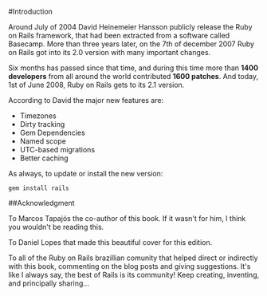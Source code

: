 #Introduction

Around July of 2004 David Heinemeier Hansson publicly release the Ruby on Rails framework, that had been extracted from a software called Basecamp. More than three years later, on the 7th of december 2007 Ruby on Rails got into its 2.0 version with many important changes.

Six months has passed since that time, and during this time more than **1400 developers** from all around the world contributed **1600 patches**. And today, 1st of June 2008, Ruby on Rails gets to its 2.1 version.

According to David the major new features are:

* Timezones
* Dirty tracking
* Gem Dependencies
* Named scope
* UTC-based migrations
* Better caching

As always, to update or install the new version:

	gem install rails

##Acknowledgment

To Marcos Tapajós the co-author of this book. If it wasn't for him, I think you wouldn't be reading this.

To Daniel Lopes that made this beautiful cover for this edition.

To all of the Ruby on Rails brazillian comunity that helped direct or indirectly with this book, commenting on the blog posts and giving suggestions. It's like I always say, the best of Rails is its community! Keep creating, inventing, and principally sharing...